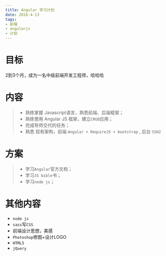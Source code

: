 ```yaml
---
title: Angular 学习计划
date: 2016-4-13
tags:
- 前端
- angularjs
- 计划
---
```


# 目标

2到3个月，成为一名中级前端开发工程师，哈哈哈


# 内容

>* 熟练掌握 Javascript语言，熟悉前端、后端框架；
>* 熟练使用 Angular JS 框架，建立`CRUD`应用；
>* 完成导师交代的任务；
>* 熟悉 现有架构，前端 `Angular + RequireJS + bootstrap` , 后台 `SSH2`

# 方案

>* 学习`Angular`官方文档；
>* 学习`JS bible`书；
>* 学习`node js`；

# 其他内容

* `node js`
* `sass`写`CSS`
* 前端设计思想，美感
* `Photoshop`修图+设计LOGO
* `HTML5`
* `jQuery`
